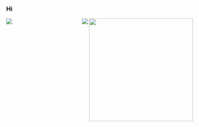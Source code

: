 ### Hi
<img align="right" height="280" src="https://pic2.zhimg.com/v2-28020003d4a493c78d8202ba6c35f179_b.webp">
<img align="left" src="https://github-readme-stats.vercel.app/api?username=wosxieez&show_icons=true&hide_border=true">
<img align="right" src="https://github-readme-stats.vercel.app/api/top-langs/?username=wosxieez&hide_border=true">
</div>
